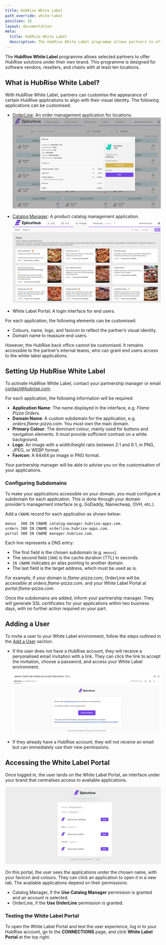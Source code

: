 ```yaml
---
title: HubRise White Label
path_override: white-label
position: 16
layout: documentation
meta:
  title: HubRise White Label
  description: The HubRise White Label programme allows partners to offer HubRise solutions under their own brand.
---
```


The **HubRise White Label** programme allows selected partners to offer HubRise solutions under their own brand. This programme is designed for software vendors, resellers, and chains with at least ten locations.

## What is HubRise White Label?

With HubRise White Label, partners can customise the appearance of certain HubRise applications to align with their visual identity. The following applications can be customised:

- [OrderLine](/apps/orderline/overview): An order management application for locations.
  ![OrderLine](./images/024-branded-orderline.png)

- [Catalog Manager](/apps/catalog-manager/overview): A product catalog management application.
  ![Catalog Manager](./images/023-branded-catalog-manager.png)

- White Label Portal: A login interface for end users.

For each application, the following elements can be customised:

- Colours, name, logo, and favicon to reflect the partner’s visual identity.
- Domain name to reassure end users.

However, the HubRise back office cannot be customised. It remains accessible to the partner’s internal teams, who can grant end users access to the white-label applications.

## Setting Up HubRise White Label

To activate HubRise White Label, contact your partnership manager or email contact@hubrise.com.

For each application, the following information will be required:

- **Application Name**: The name displayed in the interface, e.g. _Flame Pizza Orders_.
- **Domain Name**: A custom subdomain for the application, e.g. _orders.flame-pizza.com_. You must own the main domain.
- **Primary Colour**: The dominant colour, mainly used for buttons and navigation elements. It must provide sufficient contrast on a white background.
- **Logo**: An image with a width/height ratio between 2:1 and 6:1, in PNG, JPEG, or WEBP format.
- **Favicon**: A 64x64 px image in PNG format.

Your partnership manager will be able to advise you on the customisation of your applications.

### Configuring Subdomains

To make your applications accessible on your domain, you must configure a subdomain for each application. This is done through your domain provider’s management interface (e.g. GoDaddy, Namecheap, OVH, etc.).

Add a `CNAME` record for each application as shown below:

```
menus  300 IN CNAME catalog-manager.hubrise-apps.com.
orders 300 IN CNAME orderline.hubrise-apps.com.
portal 300 IN CNAME manager.hubrise.com.
```

Each line represents a DNS entry:

- The first field is the chosen subdomain (e.g. `menus`).
- The second field (`300`) is the cache duration (TTL) in seconds.
- `IN CNAME` indicates an alias pointing to another domain.
- The last field is the target address, which must be used as is.

For example, if your domain is _flame-pizza.com_, OrderLine will be accessible at _orders.flame-pizza.com_, and your White Label Portal at _portal.flame-pizza.com_.

Once the subdomains are added, inform your partnership manager. They will generate SSL certificates for your applications within two business days, with no further action required on your part.

## Adding a User

To invite a user to your White Label environment, follow the steps outlined in the [Add a User](/docs/permissions#add-user) section.

- If the user does not have a HubRise account, they will receive a personalised email invitation with a link. They can click the link to accept the invitation, choose a password, and access your White Label environment.

  ![Invitation Email](./images/025-white-label-email.png)

- If they already have a HubRise account, they will not receive an email but can immediately use their new permissions.

## Accessing the White Label Portal

Once logged in, the user lands on the White Label Portal, an interface under your brand that centralises access to available applications.

![White Label Portal](./images/026-white-label-portal.png)

On this portal, the user sees the applications under the chosen name, with your favicon and colours. They can click an application to open it in a new tab. The available applications depend on their permissions:

- Catalog Manager, if the **Use Catalog Manager** permission is granted and an account is selected.
- OrderLine, if the **Use OrderLine** permission is granted.

### Testing the White Label Portal

To open the White Label Portal and test the user experience, log in to your HubRise account, go to the **CONNECTIONS** page, and click **White Label Portal** at the top right.
